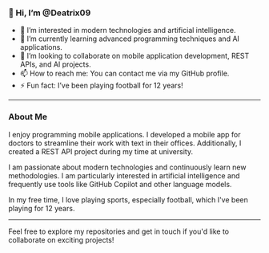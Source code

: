 ### 👋 Hi, I’m @Deatrix09

- 👀 I’m interested in modern technologies and artificial intelligence.
- 🌱 I’m currently learning advanced programming techniques and AI applications.
- 💞️ I’m looking to collaborate on mobile application development, REST APIs, and AI projects.
- 📫 How to reach me: You can contact me via my GitHub profile.
- ⚡ Fun fact: I’ve been playing football for 12 years!

---

### About Me

I enjoy programming mobile applications. I developed a mobile app for doctors to streamline their work with text in their offices. Additionally, I created a REST API project during my time at university.

I am passionate about modern technologies and continuously learn new methodologies. I am particularly interested in artificial intelligence and frequently use tools like GitHub Copilot and other language models.

In my free time, I love playing sports, especially football, which I've been playing for 12 years.

---

Feel free to explore my repositories and get in touch if you'd like to collaborate on exciting projects!
